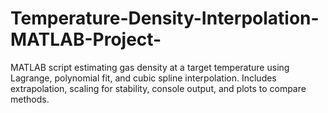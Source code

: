 # Temperature-Density-Interpolation-MATLAB-Project-
MATLAB script estimating gas density at a target temperature using Lagrange, polynomial fit, and cubic spline interpolation. Includes extrapolation, scaling for stability, console output, and plots to compare methods.
